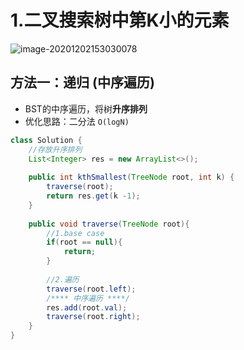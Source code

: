 # 1.二叉搜索树中第K小的元素

![image-20201202153030078](https://raw.githubusercontent.com/TWDH/Leetcode-From-Zero/pictures/img/image-20201202153030078.png)

## 方法一：递归 (中序遍历)

* BST的中序遍历，将树**升序排列**
* 优化思路：二分法 `O(logN)`

```java
class Solution {
    //存放升序排列
    List<Integer> res = new ArrayList<>();
    
    public int kthSmallest(TreeNode root, int k) {
        traverse(root);
        return res.get(k -1);
    }
    
    public void traverse(TreeNode root){
        //1.base case
        if(root == null){
            return;
        }
        
        //2.遍历
        traverse(root.left);
        /**** 中序遍历 ****/
        res.add(root.val);
        traverse(root.right);
    }
}
```



